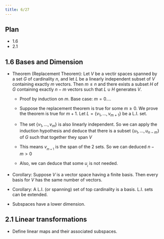 ```yaml
---
title: 6/27
---
```


## Plan

- 1.6
- 2.1

## 1.6 Bases and Dimension

- Theorem (Replacement Theorem): Let $V$ be a vectir spaces spanned by a set
  $G$ of cardinality $n$, and let $L$ be a linearly independent subset of $V$
  containing exactly $m$ vectors. Then $m\leq n$ and there exists a subset $H$
  of $G$ containing exactly $n-m$ vectors such that $L\cup H$ generates $V$.

    - Proof by induction on $m$. Base case: $m=0$....

    - Suppose the replacement theorem is true for some $m\geq 0$. We prove the
    theorem is true for $m+1$. Let $L=\{v_1,\ldots,v_{m+1}\}$ be a L.I. set.

    - The set $\{v_1,\ldots,v_m\}$ is also linearly independent. So we can
    apply the induction hypothesis and deduce that there is a subset
    $\{u_1,\ldots,u_{n-m}\}$ of $G$ such that together they span $V$

    - This means $v__{m+1}$ is the span of the 2 sets. So we can deduced $n-m >
      0$

    - Also, we can deduce that some $u__i$ is not needed.

- Corollary: Suppose $V$ is a vector space having a finite basis. Then every
  basis for $V$ has the same number of vectors.

- Corollary: A L.I. (or spanning) set of top cardinality is a basis. L.I. sets
  can be extended.

- Subspaces have a lower dimension.

## 2.1 Linear transformations

- Define linear maps and their associated subspaces.
